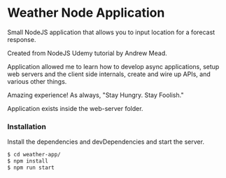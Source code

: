 # Weather Node Application


Small NodeJS application that allows you to input location for a forecast response.

Created from NodeJS Udemy tutorial by Andrew Mead.

Application allowed me to learn how to develop async applications, setup web servers and the client side internals, create and wire up APIs, and various other things.

Amazing experience! As always, "Stay Hungry. Stay Foolish."

Application exists inside the web-server folder. 



### Installation

Install the dependencies and devDependencies and start the server.

```sh
$ cd weather-app/
$ npm install
$ npm run start
```